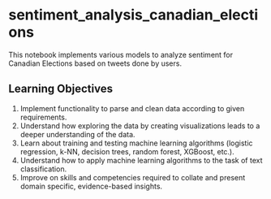 # sentiment_analysis_canadian_elections

This notebook implements various models to analyze sentiment for Canadian Elections based on tweets done by users.

## Learning Objectives
1. Implement functionality to parse and clean data according to given requirements.
2. Understand how exploring the data by creating visualizations leads to a deeper 
understanding of the data.
3. Learn about training and testing machine learning algorithms (logistic regression, k-NN, 
decision trees, random forest, XGBoost, etc.).
4. Understand how to apply machine learning algorithms to the task of text classification.
5. Improve on skills and competencies required to collate and present domain specific, 
evidence-based insights.
